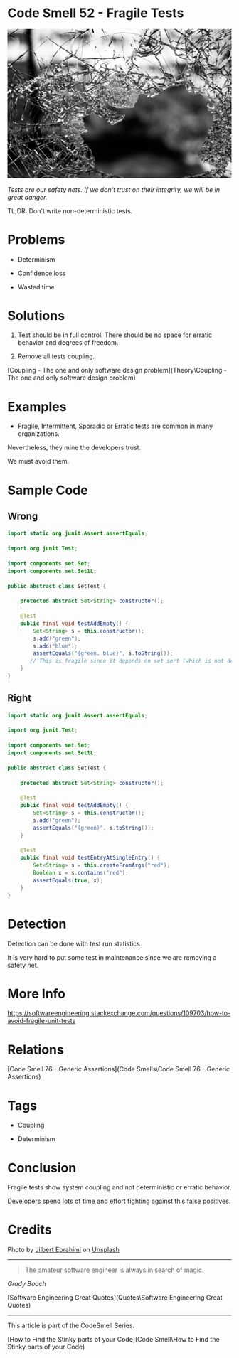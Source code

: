 # Code Smell 52 - Fragile Tests

![Code Smell 52 - Fragile Tests](jilbert-ebrahimi-pVEcNabAg9o-unsplash.jpg)

*Tests are our safety nets. If we don't trust on their integrity, we will be in great danger.*

TL;DR: Don't write non-deterministic tests.

# Problems

- Determinism

- Confidence loss

- Wasted time

# Solutions

1. Test should be in full control. There should be no space for erratic behavior and degrees of freedom.

2. Remove all tests coupling.

[Coupling - The one and only software design problem](Theory\Coupling - The one and only software design problem) 

# Examples

- Fragile, Intermittent, Sporadic or Erratic tests are common in many organizations. 

Nevertheless, they mine the developers trust. 

We must avoid them.

# Sample Code

## Wrong

[Gist Url]: # (https://gist.github.com/mcsee/20c94ec159e6333ddd5891b4af0d5688)
```java
import static org.junit.Assert.assertEquals;

import org.junit.Test;

import components.set.Set;
import components.set.Set1L;

public abstract class SetTest {
 
    protected abstract Set<String> constructor();
   
    @Test
    public final void testAddEmpty() {
        Set<String> s = this.constructor();
        s.add("green");
        s.add("blue");
        assertEquals("{green. blue}", s.toString());
       // This is fragile since it depends on set sort (which is not defined)
    }   
}
```

## Right

[Gist Url]: # (https://gist.github.com/mcsee/e89bdc655b7248598e0e8ccd3e94997d)
```java
import static org.junit.Assert.assertEquals;

import org.junit.Test;

import components.set.Set;
import components.set.Set1L;

public abstract class SetTest {
 
    protected abstract Set<String> constructor();
   
    @Test
    public final void testAddEmpty() {
        Set<String> s = this.constructor();
        s.add("green");
        assertEquals("{green}", s.toString());
    }   

    @Test
    public final void testEntryAtSingleEntry() {
        Set<String> s = this.createFromArgs("red");
        Boolean x = s.contains("red");
        assertEquals(true, x);
    } 
}
```

# Detection

Detection can be done with test run statistics. 

It is very hard to put some test in maintenance since we are removing a safety net.

# More Info

https://softwareengineering.stackexchange.com/questions/109703/how-to-avoid-fragile-unit-tests

# Relations

[Code Smell 76 - Generic Assertions](Code Smells\Code Smell 76 - Generic Assertions)

# Tags

- Coupling

- Determinism

# Conclusion

Fragile tests show system coupling and not deterministic or erratic behavior.

Developers spend lots of time and effort fighting against this false positives.
 
# Credits

Photo by [Jilbert Ebrahimi](https://unsplash.com/@jilburr) on [Unsplash](https://unsplash.com/s/photos/glass-broken)

* * *

 > The amateur software engineer is always in search of magic. 

_Grady Booch_

[Software Engineering Great Quotes](Quotes\Software Engineering Great Quotes)

* * * 

This article is part of the CodeSmell Series.

[How to Find the Stinky parts of your Code](Code Smell\How to Find the Stinky parts of your Code)